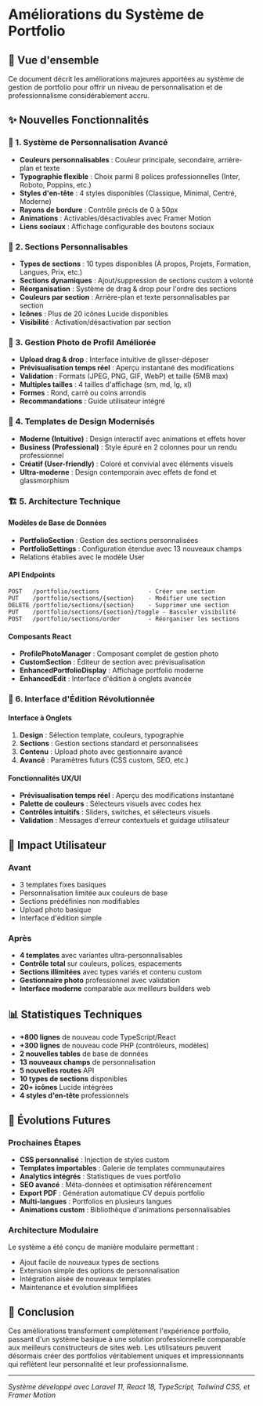 # Améliorations du Système de Portfolio

## 🎯 Vue d'ensemble
Ce document décrit les améliorations majeures apportées au système de gestion de portfolio pour offrir un niveau de personnalisation et de professionnalisme considérablement accru.

## ✨ Nouvelles Fonctionnalités

### 🎨 1. Système de Personnalisation Avancé
- **Couleurs personnalisables** : Couleur principale, secondaire, arrière-plan et texte
- **Typographie flexible** : Choix parmi 8 polices professionnelles (Inter, Roboto, Poppins, etc.)
- **Styles d'en-tête** : 4 styles disponibles (Classique, Minimal, Centré, Moderne)
- **Rayons de bordure** : Contrôle précis de 0 à 50px
- **Animations** : Activables/désactivables avec Framer Motion
- **Liens sociaux** : Affichage configurable des boutons sociaux

### 🧩 2. Sections Personnalisables
- **Types de sections** : 10 types disponibles (À propos, Projets, Formation, Langues, Prix, etc.)
- **Sections dynamiques** : Ajout/suppression de sections custom à volonté
- **Réorganisation** : Système de drag & drop pour l'ordre des sections
- **Couleurs par section** : Arrière-plan et texte personnalisables par section
- **Icônes** : Plus de 20 icônes Lucide disponibles
- **Visibilité** : Activation/désactivation par section

### 📸 3. Gestion Photo de Profil Améliorée
- **Upload drag & drop** : Interface intuitive de glisser-déposer
- **Prévisualisation temps réel** : Aperçu instantané des modifications
- **Validation** : Formats (JPEG, PNG, GIF, WebP) et taille (5MB max)
- **Multiples tailles** : 4 tailles d'affichage (sm, md, lg, xl)
- **Formes** : Rond, carré ou coins arrondis
- **Recommandations** : Guide utilisateur intégré

### 🎯 4. Templates de Design Modernisés
- **Moderne (Intuitive)** : Design interactif avec animations et effets hover
- **Business (Professional)** : Style épuré en 2 colonnes pour un rendu professionnel
- **Créatif (User-friendly)** : Coloré et convivial avec éléments visuels
- **Ultra-moderne** : Design contemporain avec effets de fond et glassmorphism

### 🏗️ 5. Architecture Technique

#### Modèles de Base de Données
- **PortfolioSection** : Gestion des sections personnalisées
- **PortfolioSettings** : Configuration étendue avec 13 nouveaux champs
- Relations établies avec le modèle User

#### API Endpoints
```
POST   /portfolio/sections              - Créer une section
PUT    /portfolio/sections/{section}    - Modifier une section  
DELETE /portfolio/sections/{section}    - Supprimer une section
PUT    /portfolio/sections/{section}/toggle - Basculer visibilité
POST   /portfolio/sections/order        - Réorganiser les sections
```

#### Composants React
- **ProfilePhotoManager** : Composant complet de gestion photo
- **CustomSection** : Éditeur de section avec prévisualisation
- **EnhancedPortfolioDisplay** : Affichage portfolio moderne
- **EnhancedEdit** : Interface d'édition à onglets avancée

### 🔧 6. Interface d'Édition Révolutionnée

#### Interface à Onglets
1. **Design** : Sélection template, couleurs, typographie
2. **Sections** : Gestion sections standard et personnalisées
3. **Contenu** : Upload photo avec gestionnaire avancé
4. **Avancé** : Paramètres futurs (CSS custom, SEO, etc.)

#### Fonctionnalités UX/UI
- **Prévisualisation temps réel** : Aperçu des modifications instantané
- **Palette de couleurs** : Sélecteurs visuels avec codes hex
- **Contrôles intuitifs** : Sliders, switches, et sélecteurs visuels
- **Validation** : Messages d'erreur contextuels et guidage utilisateur

## 🚀 Impact Utilisateur

### Avant
- 3 templates fixes basiques
- Personnalisation limitée aux couleurs de base
- Sections prédéfinies non modifiables
- Upload photo basique
- Interface d'édition simple

### Après  
- **4 templates** avec variantes ultra-personnalisables
- **Contrôle total** sur couleurs, polices, espacements
- **Sections illimitées** avec types variés et contenu custom
- **Gestionnaire photo** professionnel avec validation
- **Interface moderne** comparable aux meilleurs builders web

## 📊 Statistiques Techniques

- **+800 lignes** de nouveau code TypeScript/React
- **+300 lignes** de nouveau code PHP (contrôleurs, modèles)
- **2 nouvelles tables** de base de données
- **13 nouveaux champs** de personnalisation
- **5 nouvelles routes** API
- **10 types de sections** disponibles
- **20+ icônes** Lucide intégrées
- **4 styles d'en-tête** professionnels

## 🔮 Évolutions Futures

### Prochaines Étapes
- **CSS personnalisé** : Injection de styles custom
- **Templates importables** : Galerie de templates communautaires
- **Analytics intégrés** : Statistiques de vues portfolio
- **SEO avancé** : Méta-données et optimisation référencement
- **Export PDF** : Génération automatique CV depuis portfolio
- **Multi-langues** : Portfolios en plusieurs langues
- **Animations custom** : Bibliothèque d'animations personnalisables

### Architecture Modulaire
Le système a été conçu de manière modulaire permettant :
- Ajout facile de nouveaux types de sections
- Extension simple des options de personnalisation
- Intégration aisée de nouveaux templates
- Maintenance et évolution simplifiées

## 🎉 Conclusion

Ces améliorations transforment complètement l'expérience portfolio, passant d'un système basique à une solution professionnelle comparable aux meilleurs constructeurs de sites web. Les utilisateurs peuvent désormais créer des portfolios véritablement uniques et impressionnants qui reflètent leur personnalité et leur professionnalisme.

---
*Système développé avec Laravel 11, React 18, TypeScript, Tailwind CSS, et Framer Motion*